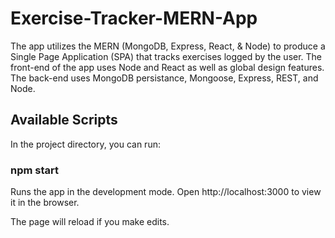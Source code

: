 # Exercise-Tracker-MERN-App
The app utilizes the MERN (MongoDB, Express, React, & Node) to produce a Single Page Application (SPA) that tracks exercises logged by the user. The front-end of the app uses Node and React as well as global design features. The back-end uses MongoDB persistance, Mongoose, Express, REST, and Node.

## Available Scripts
In the project directory, you can run:

### npm start
Runs the app in the development mode. Open http://localhost:3000 to view it in the browser.

The page will reload if you make edits.
